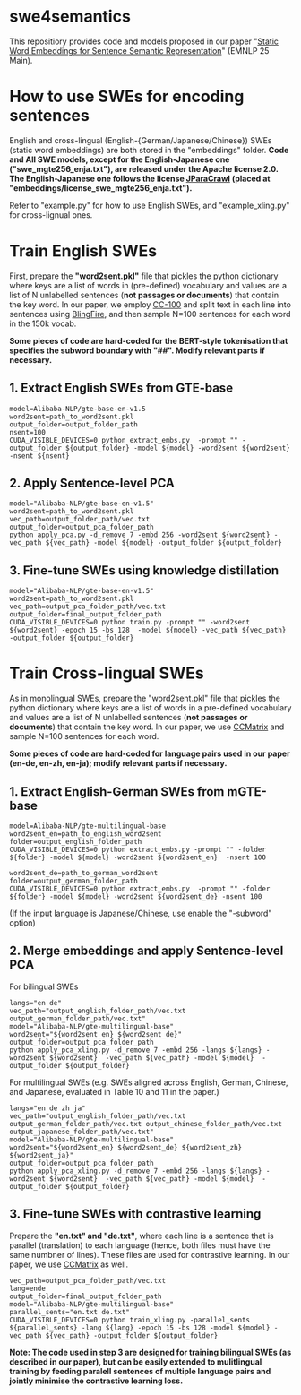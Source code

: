 # swe4semantics
This repositiory provides code and models proposed in our paper "[Static Word Embeddings for Sentence Semantic Representation](https://arxiv.org/abs/2506.04624)" (EMNLP 25 Main).


# How to use SWEs for encoding sentences
English and cross-lingual (English-{German/Japanese/Chinese}) SWEs (static word embeddings) are both stored in the "embeddings" folder.  **Code and All SWE models, except for the English-Japanese one ("swe_mgte256_enja.txt"), are released under the Apache license 2.0. The English-Japanese one follows the license [JParaCrawl](https://www.kecl.ntt.co.jp/icl/lirg/jparacrawl/) (placed at "embeddings/license_swe_mgte256_enja.txt").**

Refer to "example.py" for how to use English SWEs, and "example_xling.py" for cross-lignual ones.

# Train English SWEs
First, prepare the **"word2sent.pkl"** file that pickles the python dictionary where keys are a list of words in (pre-defined) vocabulary and values are a list of N unlabelled sentences (**not passages or documents**) that contain the key word. In our paper, we employ [CC-100](https://data.statmt.org/cc-100/) and split text in each line into sentences using [BlingFire](https://github.com/microsoft/BlingFire), and then sample N=100 sentences for each word in the 150k vocab.

**Some pieces of code are hard-coded for the BERT-style tokenisation that specifies the subword boundary with "##". Modify relevant parts if necessary.**

## 1. Extract English SWEs from GTE-base
```
model=Alibaba-NLP/gte-base-en-v1.5
word2sent=path_to_word2sent.pkl
output_folder=output_folder_path
nsent=100
CUDA_VISIBLE_DEVICES=0 python extract_embs.py  -prompt "" -output_folder ${output_folder} -model ${model} -word2sent ${word2sent}  -nsent ${nsent}
```

## 2. Apply Sentence-level PCA
```
model="Alibaba-NLP/gte-base-en-v1.5"
word2sent=path_to_word2sent.pkl
vec_path=output_folder_path/vec.txt
output_folder=output_pca_folder_path
python apply_pca.py -d_remove 7 -embd 256 -word2sent ${word2sent} -vec_path ${vec_path} -model ${model} -output_folder ${output_folder} 
```

## 3. Fine-tune SWEs using knowledge distillation
```
model="Alibaba-NLP/gte-base-en-v1.5"
word2sent=path_to_word2sent.pkl
vec_path=output_pca_folder_path/vec.txt
output_folder=final_output_folder_path
CUDA_VISIBLE_DEVICES=0 python train.py -prompt "" -word2sent ${word2sent} -epoch 15 -bs 128  -model ${model} -vec_path ${vec_path} -output_folder ${output_folder}
```

# Train Cross-lingual SWEs
As in monolingual SWEs, prepare the "word2sent.pkl" file that pickles the python dictionary where keys are a list of words in a pre-defined vocabulary and values are a list of N unlabelled sentences (**not passages or documents**) that contain the key word. In our paper, we use  [CCMatrix](https://opus.nlpl.eu/CCMatrix/corpus/version/CCMatrix) and sample N=100 sentences for each word.

**Some pieces of code are hard-coded for language pairs used in our paper (en-de, en-zh, en-ja); modify relevant parts if necessary.**

## 1. Extract English-German SWEs from mGTE-base
```
model=Alibaba-NLP/gte-multilingual-base
word2sent_en=path_to_english_word2sent
folder=output_english_folder_path
CUDA_VISIBLE_DEVICES=0 python extract_embs.py -prompt "" -folder ${folder} -model ${model} -word2sent ${word2sent_en}  -nsent 100 

word2sent_de=path_to_german_word2sent
folder=output_german_folder_path
CUDA_VISIBLE_DEVICES=0 python extract_embs.py  -prompt "" -folder ${folder} -model ${model} -word2sent ${word2sent_de} -nsent 100 
```

(If the input language is Japanese/Chinese, use enable the "-subword" option)

## 2. Merge embeddings and apply Sentence-level PCA

For bilingual SWEs
```
langs="en de"
vec_path="output_english_folder_path/vec.txt output_german_folder_path/vec.txt"
model="Alibaba-NLP/gte-multilingual-base"
word2sent="${word2sent_en} ${word2sent_de}"
output_folder=output_pca_folder_path
python apply_pca_xling.py -d_remove 7 -embd 256 -langs ${langs} -word2sent ${word2sent}  -vec_path ${vec_path} -model ${model}  -output_folder ${output_folder}
```

For multilingual SWEs (e.g. SWEs aligned across English, German, Chinese, and Japanese, evaluated in Table 10 and 11 in the paper.)
```
langs="en de zh ja"
vec_path="output_english_folder_path/vec.txt output_german_folder_path/vec.txt output_chinese_folder_path/vec.txt output_japanese_folder_path/vec.txt"
model="Alibaba-NLP/gte-multilingual-base"
word2sent="${word2sent_en} ${word2sent_de} ${word2sent_zh} ${word2sent_ja}"
output_folder=output_pca_folder_path
python apply_pca_xling.py -d_remove 7 -embd 256 -langs ${langs} -word2sent ${word2sent}  -vec_path ${vec_path} -model ${model}  -output_folder ${output_folder}
```

## 3. Fine-tune SWEs with contrastive learning
Prepare the **"en.txt" and "de.txt"**, where each line is a sentence that is parallel (translation) to each language (hence, both files must have the same numbner of lines). These files are used for contrastive learning. In our paper, we use [CCMatrix](https://opus.nlpl.eu/CCMatrix/corpus/version/CCMatrix) as well.

```
vec_path=output_pca_folder_path/vec.txt
lang=ende
output_folder=final_output_folder_path
model="Alibaba-NLP/gte-multilingual-base"
parallel_sents="en.txt de.txt"
CUDA_VISIBLE_DEVICES=0 python train_xling.py -parallel_sents ${parallel_sents} -lang ${lang} -epoch 15 -bs 128 -model ${model} -vec_path ${vec_path} -output_folder ${output_folder}
```

**Note: The code used in step 3 are designed for training bilingual SWEs (as described in our paper), but can be easily extended to mulitlingual training by feeding paralell sentences of multiple language pairs and jointly minimise the contrastive learning loss.**
